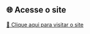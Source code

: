 
 ## 🌐 Acesse o site

[🔗 Clique aqui para visitar o site](https://joaovitor2074.github.io/ola-mundo/)

